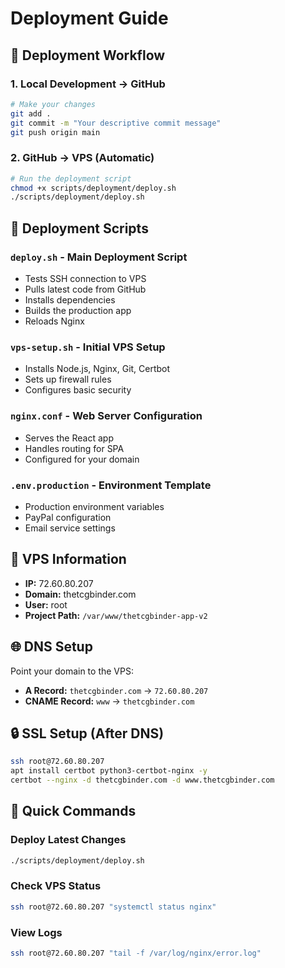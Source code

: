 # Deployment Guide

## 🚀 Deployment Workflow

### 1. Local Development → GitHub

```bash
# Make your changes
git add .
git commit -m "Your descriptive commit message"
git push origin main
```

### 2. GitHub → VPS (Automatic)

```bash
# Run the deployment script
chmod +x scripts/deployment/deploy.sh
./scripts/deployment/deploy.sh
```

## 📝 Deployment Scripts

### `deploy.sh` - Main Deployment Script
- Tests SSH connection to VPS
- Pulls latest code from GitHub
- Installs dependencies
- Builds the production app
- Reloads Nginx

### `vps-setup.sh` - Initial VPS Setup
- Installs Node.js, Nginx, Git, Certbot
- Sets up firewall rules
- Configures basic security

### `nginx.conf` - Web Server Configuration
- Serves the React app
- Handles routing for SPA
- Configured for your domain

### `.env.production` - Environment Template
- Production environment variables
- PayPal configuration
- Email service settings

## 🔧 VPS Information

- **IP:** 72.60.80.207
- **Domain:** thetcgbinder.com
- **User:** root
- **Project Path:** `/var/www/thetcgbinder-app-v2`

## 🌐 DNS Setup

Point your domain to the VPS:
- **A Record:** `thetcgbinder.com` → `72.60.80.207`
- **CNAME Record:** `www` → `thetcgbinder.com`

## 🔒 SSL Setup (After DNS)

```bash
ssh root@72.60.80.207
apt install certbot python3-certbot-nginx -y
certbot --nginx -d thetcgbinder.com -d www.thetcgbinder.com
```

## 🎯 Quick Commands

### Deploy Latest Changes
```bash
./scripts/deployment/deploy.sh
```

### Check VPS Status
```bash
ssh root@72.60.80.207 "systemctl status nginx"
```

### View Logs
```bash
ssh root@72.60.80.207 "tail -f /var/log/nginx/error.log"
```
